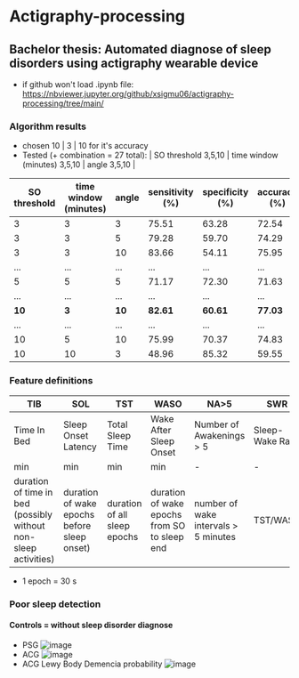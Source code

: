 # Actigraphy-processing

## Bachelor thesis: Automated diagnose of sleep disorders using actigraphy wearable device

+ if github won't load .ipynb file: https://nbviewer.jupyter.org/github/xsigmu06/actigraphy-processing/tree/main/

### Algorithm results

- chosen 10 | 3 | 10 for it's accuracy
- Tested (+ combination = 27 total): | SO threshold 3,5,10 | time window (minutes) 3,5,10 | angle 3,5,10 |

|SO threshold | time window (minutes) | angle | sensitivity (%)| specificity (%)|accuracy (%)|MCC (-)| note |
| --- | --- | --- | --- | --- | --- | --- | ---|
|3 |3  |3 | 75.51| 63.28| 72.54|    0.34| - |
|3 |3  |5 | 79.28	|59.70| 	74.29|   0.35| - |
|3 |3 |10 | 83.66|  54.11| 75.95	 |   0.36| sensitivity |    
| ... | ... | ... | ... | ... | ... | ... |  ... |
|5| 5| 5| 71.17|	72.30|	71.63 |	0.36	|VanHees|
| ... | ... | ... | ... | ... | ... | ... |  ... |
|**10** |**3** |**10** | **82.61**| **60.61**| **77.03** | **0.40**| **accuracy**|
| ... | ... | ... | ... | ... | ... | ... |  ... |
|10 |5 |10 | 75.99 | 70.37 | 74.83 | 0.40 | balanced|
|10 |10 |3 | 48.96 | 85.32 | 59.55 | 0.28 | specificity|

### Feature definitions

|TIB|SOL|TST|WASO|NA>5|SWR|SFI|SE|
|---|---|---|---|---|---|---|---|
|Time In Bed|Sleep Onset Latency|Total Sleep Time|Wake After Sleep Onset|Number of Awakenings > 5|Sleep-Wake Ratio|Sleep Fragmentation Index|Sleep Efficiency|
|min|min|min|min|-|-|-|%|
| duration of time in bed (possibly without non-sleep activities)| duration of wake epochs before sleep onset)| duration of all sleep epochs| duration of wake epochs from SO to sleep end| number of wake intervals > 5 minutes| TST/WASO| number of wake intervals from SO to sleep end / TST in hours | TST/TIB*100|
+ 1 epoch = 30 s

### Poor sleep detection

#### Controls = without sleep disorder diagnose
+ PSG
![image](https://user-images.githubusercontent.com/60696576/116549648-0ab53100-a8f6-11eb-96cf-f2dfc10acf63.png)
+ ACG
![image](https://user-images.githubusercontent.com/60696576/116549737-2587a580-a8f6-11eb-85c6-ea2389da5358.png)
+ ACG Lewy Body Demencia probability
![image](https://user-images.githubusercontent.com/60696576/116549923-5f58ac00-a8f6-11eb-8204-7348cf3b461f.png)




